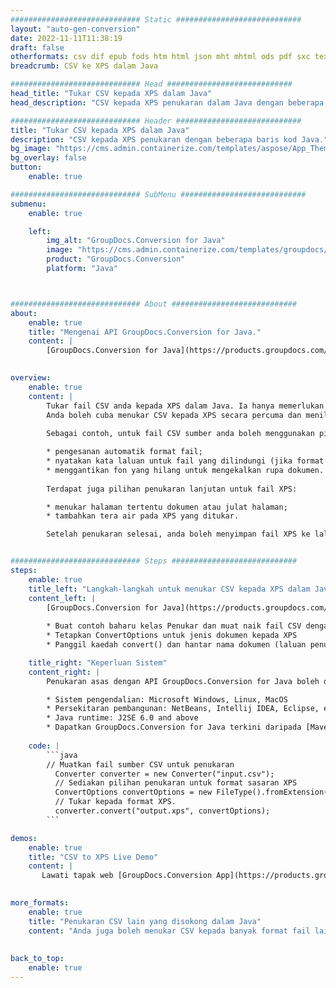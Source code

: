 ```yaml
---
############################# Static ############################
layout: "auto-gen-conversion"
date: 2022-11-11T11:38:19
draft: false
otherformats: csv dif epub fods htm html json mht mhtml ods pdf sxc tex tsv xlam xls xlsb xlsm xlsx xlt xltm xltx xml xps
breadcrumb: CSV ke XPS dalam Java

############################# Head ############################
head_title: "Tukar CSV kepada XPS dalam Java"
head_description: "CSV kepada XPS penukaran dalam Java dengan beberapa baris kod. Tukar lebih 160 format fail menggunakan API penukaran dokumen GroupDocs untuk Java"

############################# Header ############################
title: "Tukar CSV kepada XPS dalam Java"
description: "CSV kepada XPS penukaran dengan beberapa baris kod Java."
bg_image: "https://cms.admin.containerize.com/templates/aspose/App_Themes/V3/images/bg/header1.png"
bg_overlay: false
button:
    enable: true

############################# SubMenu ############################
submenu:
    enable: true

    left:
        img_alt: "GroupDocs.Conversion for Java"
        image: "https://cms.admin.containerize.com/templates/groupdocs/images/product-logos/90x90-noborder/groupdocs-conversion-java.png"
        product: "GroupDocs.Conversion"
        platform: "Java"



############################# About ############################
about:
    enable: true
    title: "Mengenai API GroupDocs.Conversion for Java."
    content: |
        [GroupDocs.Conversion for Java](https://products.groupdocs.com/conversion/java/) ialah API penukaran format fail lanjutan untuk menukar antara imej popular dan format dokumen seperti Microsoft Office, OpenDocument, PDF, HTML, e-mel, CAD. dan banyak lagi dengan hanya beberapa baris kod. API asli secara automatik mengesan format dokumen asal dan menawarkan banyak pilihan untuk menyesuaikan dokumen yang ditukar. Bersama-sama dengan fungsi mengekstrak maklumat daripada dokumen, ia juga menyokong caching hasil penukaran ke cakera tempatan secara lalai. Walau bagaimanapun, sebarang jenis storan cache boleh disokong dengan melaksanakan antara muka yang sesuai - Amazon S3, Dropbox, Google Drive, Windows Azure, Reddis atau mana-mana yang lain.
    

overview:
    enable: true
    content: |
        Tukar fail CSV anda kepada XPS dalam Java. Ia hanya memerlukan beberapa baris kod Java pada mana-mana platform pilihan anda, seperti Windows, Linux, macOS.
        Anda boleh cuba menukar CSV kepada XPS secara percuma dan menilai kualiti hasil penukaran. Bersama-sama dengan skrip penukaran fail mudah, anda boleh mencuba pilihan yang lebih canggih untuk memuatkan fail sumber CSV dan menyimpan output XPS. 
        
        Sebagai contoh, untuk fail CSV sumber anda boleh menggunakan pilihan pemuatan berikut:

        * pengesanan automatik format fail;
        * nyatakan kata laluan untuk fail yang dilindungi (jika format fail menyokongnya);
        * menggantikan fon yang hilang untuk mengekalkan rupa dokumen.
        
        Terdapat juga pilihan penukaran lanjutan untuk fail XPS:

        * menukar halaman tertentu dokumen atau julat halaman;
        * tambahkan tera air pada XPS yang ditukar.

        Setelah penukaran selesai, anda boleh menyimpan fail XPS ke laluan fail setempat anda atau ke mana-mana storan pihak ketiga seperti FTP, Amazon S3, Google Drive, Dropbox dll. Sila ambil perhatian - untuk menukar CSV kepada XPS, anda tidak perlu memasang sebarang perisian tambahan, seperti MS Office, Open Office, Adobe Acrobat Reader dsb.


############################# Steps ############################
steps:
    enable: true
    title_left: "Langkah-langkah untuk menukar CSV kepada XPS dalam Java"
    content_left: |
        [GroupDocs.Conversion for Java](https://products.groupdocs.com/conversion/java/) membenarkan pembangun menukar fail CSV kepada XPS dengan mudah dengan beberapa baris kod.
        
        * Buat contoh baharu kelas Penukar dan muat naik fail CSV dengan laluan penuh
        * Tetapkan ConvertOptions untuk jenis dokumen kepada XPS
        * Panggil kaedah convert() dan hantar nama dokumen (laluan penuh) dan format (XPS) sebagai parameter

    title_right: "Keperluan Sistem"
    content_right: |
        Penukaran asas dengan API GroupDocs.Conversion for Java boleh dilakukan dengan hanya beberapa baris kod. API kami disokong pada semua platform dan sistem pengendalian utama. Sebelum melaksanakan kod di bawah, pastikan anda mempunyai prasyarat berikut dipasang pada sistem anda.

        * Sistem pengendalian: Microsoft Windows, Linux, MacOS
        * Persekitaran pembangunan: NetBeans, Intellij IDEA, Eclipse, etc.
        * Java runtime: J2SE 6.0 and above
        * Dapatkan GroupDocs.Conversion for Java terkini daripada [Maven](https://repository.groupdocs.com/webapp/#/artifacts/browse/tree/General/repo/com/groupdocs/groupdocs-conversion)
         
    code: |
        ```java    
        // Muatkan fail sumber CSV untuk penukaran
          Converter converter = new Converter("input.csv");
          // Sediakan pilihan penukaran untuk format sasaran XPS
          ConvertOptions convertOptions = new FileType().fromExtension("xps").getConvertOptions();
          // Tukar kepada format XPS.
          converter.convert("output.xps", convertOptions);
        ```

demos:
    enable: true
    title: "CSV to XPS Live Demo"
    content: |
       Lawati tapak web [GroupDocs.Conversion App](https://products.groupdocs.app/conversion/family) kami dan cuba CSV kepada XPS penukaran sekarang. Demo percuma mempunyai faedah berikut
          

more_formats:
    enable: true
    title: "Penukaran CSV lain yang disokong dalam Java"
    content: "Anda juga boleh menukar CSV kepada banyak format fail lain. Sila lihat senarai di bawah."
       
       
back_to_top:
    enable: true
---
```

